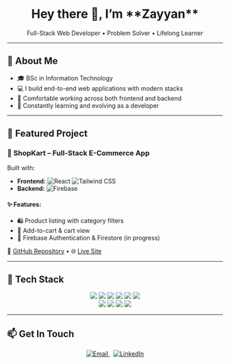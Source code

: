 
<h1 align="center">Hey there 👋, I’m **Zayyan**</h1>
<p align="center">
  Full-Stack Web Developer • Problem Solver • Lifelong Learner
</p>

---

## 🚀 About Me

- 🎓 BSc in Information Technology  
- 💻 I build end-to-end web applications with modern stacks  
- 🧩 Comfortable working across both frontend and backend  
- 🔁 Constantly learning and evolving as a developer

---

## 🔨 Featured Project

### 🛒 ShopKart – Full-Stack E-Commerce App

Built with:

- **Frontend:** ![React](https://img.shields.io/badge/React-61DAFB?style=flat-square&logo=react&logoColor=black) ![Tailwind CSS](https://img.shields.io/badge/Tailwind_CSS-06B6D4?style=flat-square&logo=tailwind-css&logoColor=white)
- **Backend:** ![Firebase](https://img.shields.io/badge/Firebase-FFCA28?style=flat-square&logo=firebase&logoColor=black)

#### ✨ Features:
- 🛍️ Product listing with category filters  
- 🛒 Add-to-cart & cart view  
- 🔐 Firebase Authentication & Firestore (in progress)  

🔗 [GitHub Repository](https://github.com/QureshiZayyan/E-Commerce) • 🌐 [Live Site](https://e-commerceee.vercel.app)

---

## 🧰 Tech Stack

<p align="center">
  <img src="https://img.shields.io/badge/HTML5-E34F26?style=flat&logo=html5" />
  <img src="https://img.shields.io/badge/CSS3-1572B6?style=flat&logo=css3" />
  <img src="https://img.shields.io/badge/JavaScript-F7DF1E?style=flat&logo=javascript" />
  <img src="https://img.shields.io/badge/React-61DAFB?style=flat&logo=react" />
  <img src="https://img.shields.io/badge/Redux-764ABC?style=flat&logo=redux" />
  <img src="https://img.shields.io/badge/TailwindCSS-06B6D4?style=flat&logo=tailwind-css" /><br>
  <img src="https://img.shields.io/badge/Node.js-339933?style=flat&logo=node.js" />
  <img src="https://img.shields.io/badge/Express.js-000000?style=flat&logo=express" />
  <img src="https://img.shields.io/badge/MongoDB-47A248?style=flat&logo=mongodb" />
  <img src="https://img.shields.io/badge/Firebase-FFCA28?style=flat&logo=firebase" />
</p>

---

## 📫 Get In Touch

<p align="center">
  <a href="mailto:qureshizayyan49@gmail.com">
    <img src="https://img.shields.io/badge/Email-D14836?style=flat&logo=gmail&logoColor=white" alt="Email" />
  </a>
  &nbsp;
  <a href="https://linkedin.com/in/zayyan-qureshi-a46035292/">
    <img src="https://img.shields.io/badge/LinkedIn-0077B5?style=flat&logo=linkedin" alt="LinkedIn" />
  </a>
</p>

